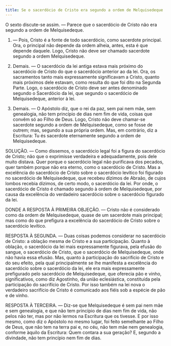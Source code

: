 ```yaml
---
title: Se o sacerdócio de Cristo era segundo a ordem de Melquisedeque
---
```


O sexto discute-se assim. — Parece que o sacerdócio de Cristo não era segundo a ordem de Melquisedeque.  

1. — Pois, Cristo é a fonte de todo sacerdócio, como sacerdote principal. Ora, o principal não depende da ordem alheia, antes, esta é que depende daquele. Logo, Cristo não deve ser chamado sacerdote segundo a ordem Melquisedeque. 

2. Demais. — O sacerdócio da lei antiga estava mais próximo do sacerdócio de Cristo do que o sacerdócio anterior ao da lei. Ora, os sacramentos tanto mais expressamente significavam a Cristo, quanto mais próximos dele estavam, como resulta do que foi dito na Segunda Parte. Logo, o sacerdócio de Cristo deve ser antes denominado segundo o Sacerdócio da lei, que segundo o sacerdócio de Melquisedeque, anterior à lei.  

3. Demais. — O Apóstolo diz, que o rei da paz, sem pai nem mãe, sem genealogia, não tem princípio de dias nem fim de vida, coisas que convêm só ao Filho de Deus. Logo, Cristo não deve chamar-se sacerdote segundo a ordem de Melquisedeque, como se fosse de outrem; mas, segundo a sua própria ordem.  Mas, em contrário, diz a Escritura: Tu és sacerdote eternamente segundo a ordem de Melquisedeque.  

SOLUÇÃO. — Como dissemos, o sacerdócio legal foi a figura do sacerdócio de Cristo; não que o exprimisse verdadeira e adequadamente, pois dele muito distava. Quer porque o sacerdócio legal não purificava dos pecados, quer também porque não era eterno, como o sacerdócio de Cristo. Mas a excelência do sacerdócio de Cristo sobre o sacerdócio levítico foi figurado no sacerdócio de Melquisedeque, que recebeu dízimos de Abraão, de cujos lombos recebia dízimos, de certo modo, o sacerdócio da lei. Por onde, o sacerdócio de Cristo é chamado segundo à ordem de Melquisedeque, por causa da excelência do verdadeiro sacerdócio sobre o sacerdócio figurado da lei.  

DONDE A RESPOSTA À PRIMEIRA OBJEÇÃO. — Cristo não é considerado como da ordem de Melquisedeque, quase de um sacerdote mais principal; mas como do que prefigura a excelência do sacerdócio de Cristo sobre o sacerdócio levítico.  

RESPOSTA À SEGUNDA. — Duas coisas podemos considerar no sacerdócio de Cristo: a oblação mesma de Cristo e a sua participação. Quanto à oblação, o sacerdócio da lei mais expressamente figurava, pela efusão do sangue, o sacerdócio de Cristo, que o sacerdócio de Melquisedeque, onde não havia essa efusão. Mas, quanto à participação do sacrifício de Cristo e do seu efeito, pela qual principalmente se lhe manifesta a excelência do sacerdócio sobre o sacerdócio da lei, ele era mais expressamente prefigurado pelo sacerdócio de Melquisedeque, que oferecia pão e vinho, significativos, como diz Agostinho, da união eclesiástica, constituída pela participação do sacrifício de Cristo. Por isso também na lei nova o verdadeiro sacrifício de Cristo é comunicado aos fiéis sob a espécie de pão e de vinho.  

RESPOSTA À TERCEIRA. — Diz-se que Melquisedeque é sem pai nem mãe e sem genealogia, e que não tem princípio de dias nem fim de vida, não pelos não ter, mas por não lermos na Escritura que os tivesse. E por isso mesmo, como diz o Apóstolo no mesmo lugar, foi feito semelhante ao Filho de Deus, que não tem na terra pai e, no céu, não tem mãe nem genealogia, conforme àquilo da Escritura: Quem contara a sua geração? E, segundo a divindade, não tem princípio nem fim de dias.